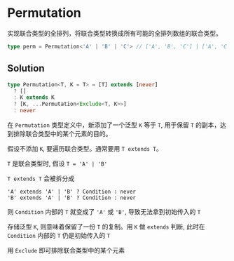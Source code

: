 # Permutation

实现联合类型的全排列，将联合类型转换成所有可能的全排列数组的联合类型。

```typescript
type perm = Permutation<'A' | 'B' | 'C'> // ['A', 'B', 'C'] | ['A', 'C', 'B'] | ['B', 'A', 'C'] | ['B', 'C', 'A'] | ['C', 'A', 'B'] | ['C', 'B', 'A']
```

## Solution

```ts
type Permutation<T, K = T> = [T] extends [never]
  ? []
  : K extends K
  ? [K, ...Permutation<Exclude<T, K>>]
  : never
```

在 `Permutation` 类型定义中，新添加了一个泛型 `K` 等于 `T`, 用于保留 `T` 的副本，达到排除联合类型中的某个元素的目的。

假设不添加 `K`, 要遍历联合类型。通常要用 `T extends T`。

`T` 是联合类型时, 假设 `T = 'A' | 'B'`

`T extends T` 会被拆分成

```
'A' extends 'A' | 'B' ? Condition : never
'B' extends 'A' | 'B' ? Condition : never
```

则 `Condition` 内部的 `T` 就变成了 `'A'` 或 `'B'`, 导致无法拿到初始传入的 `T`

存储泛型 `K`, 则意味着保留了一份 `T` 的复制。用 `K` 做 `extends` 判断, 此时在 `Condition` 内部的 `T` 仍是初始传入的 `T`

用 `Exclude` 即可排除联合类型中的某个元素
